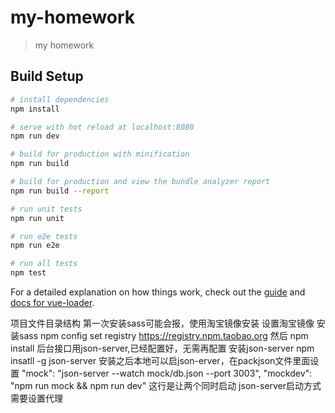 # my-homework

> my homework

## Build Setup

``` bash
# install dependencies
npm install

# serve with hot reload at localhost:8080
npm run dev

# build for production with minification
npm run build

# build for production and view the bundle analyzer report
npm run build --report

# run unit tests
npm run unit

# run e2e tests
npm run e2e

# run all tests
npm test
```

For a detailed explanation on how things work, check out the [guide](http://vuejs-templates.github.io/webpack/) and [docs for vue-loader](http://vuejs.github.io/vue-loader).

项目文件目录结构
第一次安装sass可能会报，使用淘宝镜像安装
设置淘宝镜像 安装sass
npm config set registry https://registry.npm.taobao.org
然后 npm install
后台接口用json-server,已经配置好，无需再配置
安装json-server
npm insatll -g json-server
安装之后本地可以启json-erver，在packjson文件里面设置
    "mock": "json-server --watch mock/db.json --port 3003",
    "mockdev": "npm run mock && npm run dev"  这行是让两个同时启动
json-server启动方式
需要设置代理

